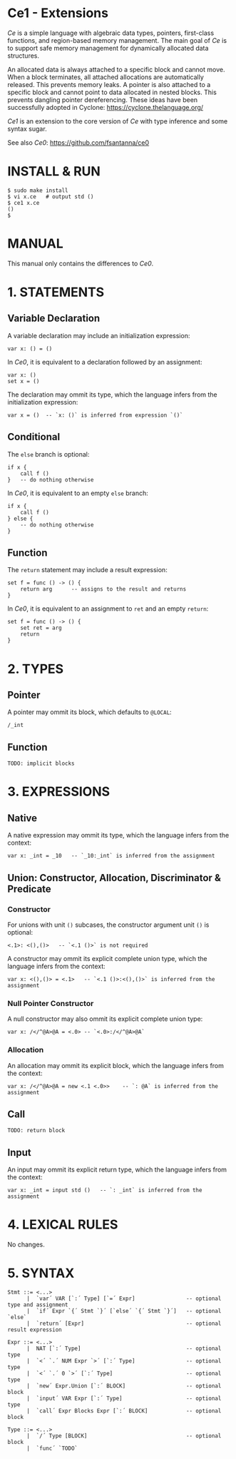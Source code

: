 # Ce1 - Extensions

*Ce* is a simple language with algebraic data types, pointers, first-class
functions, and region-based memory management.
The main goal of *Ce* is to support safe memory management for dynamically
allocated data structures.

An allocated data is always attached to a specific block and cannot move.
When a block terminates, all attached allocations are automatically released.
This prevents memory leaks.
A pointer is also attached to a specific block and cannot point to data
allocated in nested blocks.
This prevents dangling pointer dereferencing.
These ideas have been successfully adopted in Cyclone:
https://cyclone.thelanguage.org/

*Ce1* is an extension to the core version of *Ce* with type inference and some
syntax sugar.

See also *Ce0*: https://github.com/fsantanna/ce0

# INSTALL & RUN

```
$ sudo make install
$ vi x.ce   # output std ()
$ ce1 x.ce
()
$
```

# MANUAL

This manual only contains the differences to *Ce0*.

# 1. STATEMENTS

## Variable Declaration

A variable declaration may include an initialization expression:

```
var x: () = ()
```

In *Ce0*, it is equivalent to a declaration followed by an assignment:

```
var x: ()
set x = ()
```

The declaration may ommit its type, which the language infers from the
initialization expression:

```
var x = ()  -- `x: ()` is inferred from expression `()`
```

## Conditional

The `else` branch is optional:

```
if x {
    call f ()
}   -- do nothing otherwise
```

In *Ce0*, it is equivalent to an empty `else` branch:

```
if x {
    call f ()
} else {
    -- do nothing otherwise
}
```

## Function

The `return` statement may include a result expression:

```
set f = func () -> () {
    return arg      -- assigns to the result and returns
}
```

In *Ce0*, it is equivalent to an assignment to `ret` and an empty `return`:

```
set f = func () -> () {
    set ret = arg
    return
}
```

# 2. TYPES

## Pointer

A pointer may ommit its block, which defaults to `@LOCAL`:

```
/_int
```

## Function

`TODO: implicit blocks`


# 3. EXPRESSIONS

## Native

A native expression may ommit its type, which the language infers from the
context:

```
var x: _int = _10   -- `_10:_int` is inferred from the assignment
```

## Union: Constructor, Allocation, Discriminator & Predicate

### Constructor

For unions with unit `()` subcases, the constructor argument unit `()` is
optional:

```
<.1>: <(),()>   -- `<.1 ()>` is not required
```

A constructor may ommit its explicit complete union type, which the language
infers from the context:

```
var x: <(),()> = <.1>   -- `<.1 ()>:<(),()>` is inferred from the assignment
```

### Null Pointer Constructor

A null constructor may also ommit its explicit complete union type:

```
var x: /</^@A>@A = <.0> -- `<.0>:/</^@A>@A`
```

### Allocation

An allocation may ommit its explicit block, which the language infers from the
context:

```
var x: /</^@A>@A = new <.1 <.0>>    -- `: @A` is inferred from the assignment
```

## Call

`TODO: return block`

## Input

An input may ommit its explicit return type, which the language infers from the
context:

```
var x: _int = input std ()   -- `: _int` is inferred from the assignment
```

# 4. LEXICAL RULES

No changes.

# 5. SYNTAX

```
Stmt ::= <...>
      |  `var´ VAR [`:´ Type] [`=´ Expr]                -- optional type and assignment
      |  `if´ Expr `{´ Stmt `}´ [`else´ `{´ Stmt `}´]   -- optional `else`
      |  `return´ [Expr]                                -- optional result expression

Expr ::= <...>
      |  NAT [`:´ Type]                                 -- optional type
      |  `<´ `.´ NUM Expr `>´ [`:´ Type]                -- optional type
      |  `<´ `.´ 0 `>´ [`:´ Type]                       -- optional type
      |  `new´ Expr.Union [`:´ BLOCK]                   -- optional block
      |  `input´ VAR Expr [`:´ Type]                    -- optional type
      |  `call´ Expr Blocks Expr [`:´ BLOCK]            -- optional block

Type ::= <...>
      |  `/´ Type [BLOCK]                               -- optional block
      |  `func´ `TODO`
```


